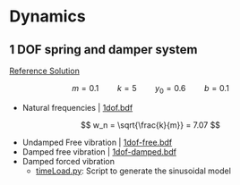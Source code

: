 
# Dynamics

## 1 DOF spring and damper system

[Reference Solution](https://galileoandeinstein.phys.virginia.edu/more_stuff/Applets/DampedDrivenOsc/dampdriv.html)

$$ 
\begin{equation}
m = 0.1 \quad\quad k = 5 \quad\quad y_0 = 0.6 \quad\quad b = 0.1
\end{equation}
$$

- Natural frequencies | [1dof.bdf](1dof/1dof.bdf) 

$$ 
w_n = \sqrt{\frac{k}{m}} = 7.07 
$$

- Undamped Free vibration | [1dof-free.bdf](1dof/1dof-free.bdf) 
- Damped free vibration | [1dof-damped.bdf](1dof/1dof-damped.bdf) 
- Damped forced vibration 
    * [timeLoad.py](1dof/timeLoad.py): Script to generate the sinusoidal model
